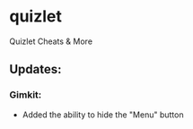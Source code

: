 # quizlet
Quizlet Cheats & More

## Updates:

### Gimkit:
- Added the ability to hide the "Menu" button
